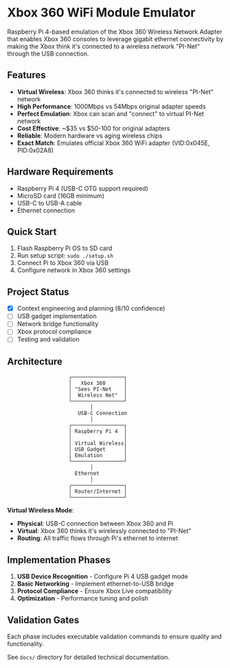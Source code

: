# Xbox 360 WiFi Module Emulator

Raspberry Pi 4-based emulation of the Xbox 360 Wireless Network Adapter that enables Xbox 360 consoles to leverage gigabit ethernet connectivity by making the Xbox think it's connected to a wireless network "PI-Net" through the USB connection.

## Features

- **Virtual Wireless**: Xbox 360 thinks it's connected to wireless "PI-Net" network
- **High Performance**: 1000Mbps vs 54Mbps original adapter speeds  
- **Perfect Emulation**: Xbox can scan and "connect" to virtual PI-Net network
- **Cost Effective**: ~$35 vs $50-100 for original adapters
- **Reliable**: Modern hardware vs aging wireless chips
- **Exact Match**: Emulates official Xbox 360 WiFi adapter (VID:0x045E, PID:0x02A8)

## Hardware Requirements

- Raspberry Pi 4 (USB-C OTG support required)
- MicroSD card (16GB minimum)
- USB-C to USB-A cable
- Ethernet connection

## Quick Start

1. Flash Raspberry Pi OS to SD card
2. Run setup script: `sudo ./setup.sh`
3. Connect Pi to Xbox 360 via USB
4. Configure network in Xbox 360 settings

## Project Status

- [x] Context engineering and planning (8/10 confidence)
- [ ] USB gadget implementation
- [ ] Network bridge functionality
- [ ] Xbox protocol compliance
- [ ] Testing and validation

## Architecture

```
                    ┌─────────────────┐
                    │   Xbox 360      │
                    │ "Sees PI-Net    │
                    │  Wireless Net"  │
                    └─────────────────┘
                           │
                       USB-C Connection
                           │
                    ┌─────────────────┐
                    │ Raspberry Pi 4  │
                    │                 │
                    │ Virtual Wireless│
                    │ USB Gadget      │
                    │ Emulation       │
                    └─────────────────┘
                           │
                      Ethernet
                           │
                    ┌─────────────────┐
                    │ Router/Internet │
                    └─────────────────┘
```

**Virtual Wireless Mode**:
- **Physical**: USB-C connection between Xbox 360 and Pi
- **Virtual**: Xbox 360 thinks it's wirelessly connected to "PI-Net"
- **Routing**: All traffic flows through Pi's ethernet to internet

## Implementation Phases

1. **USB Device Recognition** - Configure Pi 4 USB gadget mode
2. **Basic Networking** - Implement ethernet-to-USB bridge  
3. **Protocol Compliance** - Ensure Xbox Live compatibility
4. **Optimization** - Performance tuning and polish

## Validation Gates

Each phase includes executable validation commands to ensure quality and functionality.

See `docs/` directory for detailed technical documentation.
